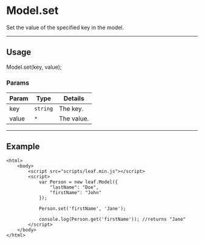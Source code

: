# Model.set

Set the value of the specified key in the model.

----------------------------------------------------------------------

## Usage

Model.set(key, value);

### Params

| Param           | Type          | Details                          |
| --------------- | ------------- | -------------------------------- |
| key             | `string`      | The key.                         |
| value           | `*`           | The value.                       |

----------------------------------------------------------------------

## Example

	<html>	
		<body>
			<script src="scripts/leaf.min.js"></script>
			<script>	
				var Person = new leaf.Model({
					"lastName": "Doe",
					"firstName": "John"
				});

				Person.set('firstName', 'Jane');

				console.log(Person.get('firstName')); //returns "Jane"
			</script>
		</body>
	</html>	